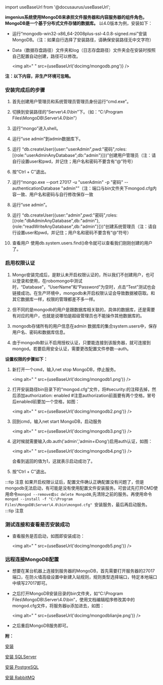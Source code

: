 
import useBaseUrl from '@docusaurus/useBaseUrl';

**imgenius系统使用MongoDB来承担文件服务器和内容服务器的组件角色， MongoDB是一个基于分布式文件存储的数据库。** 以4.0版本为例，安装如下：

* 运行“mongodb-win32-x86_64-2008plus-ssl-4.0.8-signed.msi”安装MongoDB。（注：如果自行选择了安装路径，请确保安装路径无中文字符）

* Data（数据存盘路径）文件夹和log（日志存盘路径）文件夹会在安装时按照自己配置自动创建，路径可以修改。

   <img alt=" " src={useBaseUrl('docimg/mongodb.png')} />

**注：以下内容，非生产环境可忽略。**

###  安装完成后的步骤

1. 首先创建用户管理员和系统管理员管理员身份运行“cmd.exe”。

2. 切换到安装路径的“Server\4.0\bin”下。（如：“C:\Program Files\MongoDB\Server\4.0\bin”）

3. 运行“mongo”进入shell。

4. 运行“use admin”到admin数据库下。

5. 运行
“db.createUser({user:"userAdmin",pwd:"密码",roles:[{role:"userAdminAnyDatabase",db:"admin"}]})”创建用户管理员（注：请自行设置user和pwd，并记住；用户名和密码不要含有“@”符号）

6. 按“Ctrl + C”退出。

7. 运行“mongo.exe --port 27017 -u "userAdmin" -p "密码" --authenticationDatabase "admin"”（注：端口与bin文件夹下mongod.cfg内容一致、用户名和密码与自行修改保存一致

8. 运行“use admin”。

9. 运行
“db.createUser({user:"admin",pwd:"密码",roles:[{role:"dbAdminAnyDatabase",db:"admin"},{role:"readWriteAnyDatabase",db:"admin"}]})”创建系统管理员（注：请自行设置user和pwd，并记住；用户名和密码不要含有“@”符号）

10. 查看用户
使用db.system.users.find()命令就可以查看我们刚刚创建的用户了。

### 启用权限认证

1. Mongo安装完成后，是默认未开启权限认证的，所以我们不创建用户，也可以登录和使用，在robomongo中测试时，“Database”，“UserName”和“Password”为空时，点击“Test”测试也会链接成功。在生产环境中，mongodb未开启权限认证会导致数据被窃取。和其它数据库一样，权限的管理都差不多一样。

2. 但不同的是mongodb的用户是跟数据库相关联的，具体的数据库，还是需要有对应的用户，也就是说哪怕是超级管理员也不能操作其他数据库的。

3. mongodb存储所有的用户信息在admin 数据库的集合system.users中，保存用户名、密码和数据库信息。

4. 由于mongodb默认不启用授权认证，只要能连接到该服务器，就可连接到mongod。若要启用安全认证，需要更改配置文件参数--auth。

**设置权限的步骤如下：**

1. 新打开一个cmd，输入net stop MongoDB，停止服务。

   <img alt=" " src={useBaseUrl('docimg/mongodb1.png')} />

2. 打开安装路径bin目录下的“mongod.cfg”文件，将#security:的注释去掉，然后添加authorization: enabled #注意authorization前面要有两个空格，冒号后enabled前要加一个空格，如图：

   <img alt=" " src={useBaseUrl('docimg/mongodb2.png')} />

3. 回到cmd，输入net start MongoDB，启动服务

   <img alt=" " src={useBaseUrl('docimg/mongodb3.png')} />

4. 这时候就需要输入db.auth('admin','admin+iDong')启用auth认证，如图：

   <img alt=" " src={useBaseUrl('docimg/mongodb4.png')} />

   会看到返回的值为1，这就表示启动成功了。

5. 按“Ctrl + C”退出。

:::tip 注意
如果开启权限认证后，配置文件确认正确配置没有问题了，但是mongodb无法启动，有可能是没有使用配置文件安装服务。可尝试先打开CMD使用命令```mongod --remove或sc delete MongoDB```,先清除之前的服务。再使用命令```mongod --install -f "C:\Program Files\MongoDB\Server\4.0\bin\mongod.cfg" ```安装服务，最后再启动服务。
:::tip 注意

### 测试连接和查看是否安装成功

* 查看服务是否启动，如图即安装成功：

  <img alt=" " src={useBaseUrl('docimg/mongodb5.png')} />

### 远程连接MongoDB配置

* 想要在某台机器上连接到服务器的MongoDB，首先需要打开服务器的27017端口，在防火墙高级设置中新建入站规则，规则类型选择端口，特定本地端口中填写27017即可。

* 之后打开MongoDB安装目录的bin文件夹，如“C:\Program Files\MongoDB\Server\4.0\bin”，使用文档编辑程序修改其中的mongod.cfg文件，将服务器ip添加进去，如图：

  <img alt=" " src={useBaseUrl('docimg/mongodblianjie.png')} />

* 之后重启MongoDB服务即可。

**附：**

[安装](安装/安装.md)

[安装 SQLServer](安装/安装SQLServer.md)

[安装 PostgreSQL](安装/安装PostgreSQL.md)

[安装 RabbitMQ](安装/安装RabbitMQ.md)